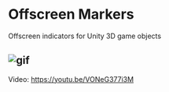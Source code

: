 # Offscreen Markers
Offscreen indicators for Unity 3D game objects

![gif](./offscreen_markers.gif)
----
Video: https://youtu.be/VONeG377i3M
